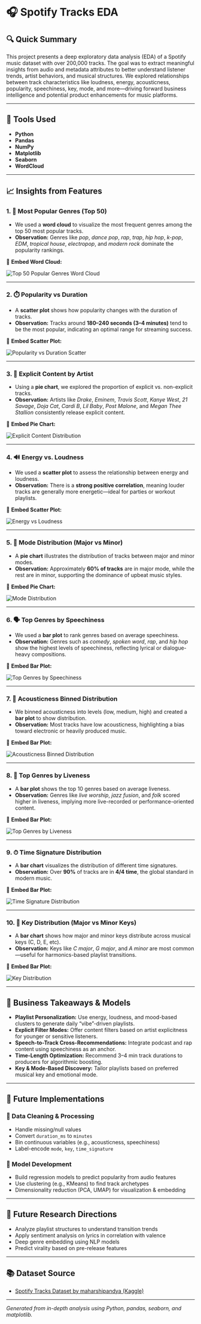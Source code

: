 # 🎧 Spotify Tracks EDA

## 🔍 Quick Summary

This project presents a deep exploratory data analysis (EDA) of a Spotify music dataset with over 200,000 tracks. The goal was to extract meaningful insights from audio and metadata attributes to better understand listener trends, artist behaviors, and musical structures. We explored relationships between track characteristics like loudness, energy, acousticness, popularity, speechiness, key, mode, and more—driving forward business intelligence and potential product enhancements for music platforms.

---

## 🧰 Tools Used

* **Python**
* **Pandas**
* **NumPy**
* **Matplotlib**
* **Seaborn**
* **WordCloud**

---

## 📈 Insights from Features


### 1. 🎵 Most Popular Genres (Top 50)

* We used a **word cloud** to visualize the most frequent genres among the top 50 most popular tracks.
* **Observation:** Genres like *pop*, *dance pop*, *rap*, *trap*, *hip hop*, *k-pop*, *EDM*, *tropical house*, *electropop*, and *modern rock* dominate the popularity rankings.

📌 **Embed Word Cloud:**


![Top 50 Popular Genres Word Cloud](images/top50_avg_pop.png)


---

### 2. ⏱️ Popularity vs Duration

* A **scatter plot** shows how popularity changes with the duration of tracks.
* **Observation:** Tracks around **180–240 seconds (3–4 minutes)** tend to be the most popular, indicating an optimal range for streaming success.

📌 **Embed Scatter Plot:**


![Popularity vs Duration Scatter](images/popularity_duration.png)


---

### 3. 🔞 Explicit Content by Artist

* Using a **pie chart**, we explored the proportion of explicit vs. non-explicit tracks.
* **Observation:** Artists like *Drake*, *Eminem*, *Travis Scott*, *Kanye West*, *21 Savage*, *Doja Cat*, *Cardi B*, *Lil Baby*, *Post Malone*, and *Megan Thee Stallion* consistently release explicit content.

📌 **Embed Pie Chart:**


![Explicit Content Distribution](images/Distribution_of_Explicit_Tracks.png)


---

### 4. 🔊 Energy vs. Loudness

* We used a **scatter plot** to assess the relationship between energy and loudness.
* **Observation:** There is a **strong positive correlation**, meaning louder tracks are generally more energetic—ideal for parties or workout playlists.

📌 **Embed Scatter Plot:**


![Energy vs Loudness](images/correlation_loudness_energy.png)


---

### 5. 🎼 Mode Distribution (Major vs Minor)

* A **pie chart** illustrates the distribution of tracks between major and minor modes.
* **Observation:** Approximately **60% of tracks** are in major mode, while the rest are in minor, supporting the dominance of upbeat music styles.

📌 **Embed Pie Chart:**


![Mode Distribution](images/distribution_track_modes.png)


---

### 6. 🗣️ Top Genres by Speechiness

* We used a **bar plot** to rank genres based on average speechiness.
* **Observation:** Genres such as *comedy*, *spoken word*, *rap*, and *hip hop* show the highest levels of speechiness, reflecting lyrical or dialogue-heavy compositions.

📌 **Embed Bar Plot:**


![Top Genres by Speechiness](images/top_10_genres_speechiness.png)


---

### 7. 🌲 Acousticness Binned Distribution

* We binned acousticness into levels (low, medium, high) and created a **bar plot** to show distribution.
* **Observation:** Most tracks have low acousticness, highlighting a bias toward electronic or heavily produced music.

📌 **Embed Bar Plot:**


![Acousticness Binned Distribution](images/acousticsbins.png)


---

### 8. 🎤 Top Genres by Liveness

* A **bar plot** shows the top 10 genres based on average liveness.
* **Observation:** Genres like *live worship*, *jazz fusion*, and *folk* scored higher in liveness, implying more live-recorded or performance-oriented content.

📌 **Embed Bar Plot:**


![Top Genres by Liveness](images/top_10_genres_liveness.png)


---

### 9. ⏱ Time Signature Distribution

* A **bar chart** visualizes the distribution of different time signatures.
* **Observation:** Over **90%** of tracks are in **4/4 time**, the global standard in modern music.

📌 **Embed Bar Plot:**


![Time Signature Distribution](images/Distribution_of_Time_Signatures.png)


---

### 10. 🔑 Key Distribution (Major vs Minor Keys)

* A **bar chart** shows how major and minor keys distribute across musical keys (C, D, E, etc).
* **Observation:** Keys like *C major*, *G major*, and *A minor* are most common—useful for harmonics-based playlist transitions.

📌 **Embed Bar Plot:**


![Key Distribution](images/key_distribution_plot.png)


---

## 💼 Business Takeaways & Models

* **Playlist Personalization:** Use energy, loudness, and mood-based clusters to generate daily “vibe”-driven playlists.
* **Explicit Filter Modes:** Offer content filters based on artist explicitness for younger or sensitive listeners.
* **Speech-to-Track Cross-Recommendations:** Integrate podcast and rap content using speechiness as an anchor.
* **Time-Length Optimization:** Recommend 3–4 min track durations to producers for algorithmic boosting.
* **Key & Mode-Based Discovery:** Tailor playlists based on preferred musical key and emotional mode.

---

## 🧪 Future Implementations

### 🔹 Data Cleaning & Processing

* Handle missing/null values
* Convert `duration_ms` to `minutes`
* Bin continuous variables (e.g., acousticness, speechiness)
* Label-encode `mode`, `key`, `time_signature`

### 🔹 Model Development

* Build regression models to predict popularity from audio features
* Use clustering (e.g., KMeans) to find track archetypes
* Dimensionality reduction (PCA, UMAP) for visualization & embedding

---

## 🔬 Future Research Directions

* Analyze playlist structures to understand transition trends
* Apply sentiment analysis on lyrics in correlation with valence
* Deep genre embedding using NLP models
* Predict virality based on pre-release features

---

## 📚 Dataset Source

* [Spotify Tracks Dataset by maharshipandya (Kaggle)](https://www.kaggle.com/datasets/maharshipandya/-spotify-tracks-dataset)

---

*Generated from in-depth analysis using Python, pandas, seaborn, and matplotlib.*
